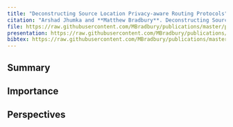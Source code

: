 ```yaml
---
title: "Deconstructing Source Location Privacy-aware Routing Protocols"
citation: "Arshad Jhumka and **Matthew Bradbury**. Deconstructing Source Location Privacy-aware Routing Protocols. In *Proceedings of the Symposium on Applied Computing*, SAC'17, 431–436. ACM, April 2017. [doi:10.1145/3019612.3019655](https://doi.org/10.1145/3019612.3019655)."
file: https://raw.githubusercontent.com/MBradbury/publications/master/papers/SAC-DADS2017.pdf
presentation: https://raw.githubusercontent.com/MBradbury/publications/master/presentations/SAC-DADS2017.pdf
bibtex: https://raw.githubusercontent.com/MBradbury/publications/master/bibtex/Jhumka_2017_DeconstructingSourceLocation.bib
---
```


## Summary

## Importance

## Perspectives


